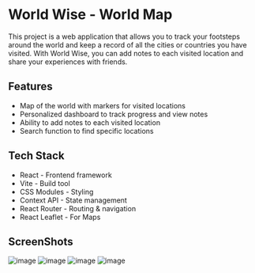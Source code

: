 # World Wise - World Map
This project is a web application that allows you to track your footsteps around the world and keep a record of all the cities or countries you have visited. With World Wise, you can add notes to each visited location and share your experiences with friends.


## Features
- Map of the world with markers for visited locations
- Personalized dashboard to track progress and view notes
- Ability to add notes to each visited location
- Search function to find specific locations


## Tech Stack
- React - Frontend framework
- Vite - Build tool
- CSS Modules - Styling
- Context API - State management
- React Router - Routing & navigation
- React Leaflet - For Maps


## ScreenShots
![image](https://github.com/nmn-yd/WorldWise/assets/97431919/0262fdcb-4ff9-414c-9ac8-97666b03c097)
![image](https://github.com/nmn-yd/WorldWise/assets/97431919/dc9bc76e-54a7-4e3b-875a-ff6c47ba0cf1)
![image](https://github.com/nmn-yd/WorldWise/assets/97431919/42e0d521-8ba6-4645-9e20-5deb5d59e445)
![image](https://github.com/nmn-yd/WorldWise/assets/97431919/2db3a52c-49cb-4d71-bd15-74a756f19dc7)

